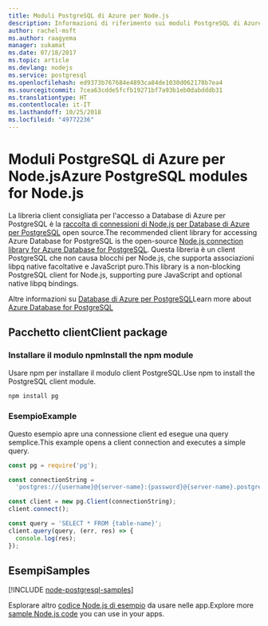 ```yaml
---
title: Moduli PostgreSQL di Azure per Node.js
description: Informazioni di riferimento sui moduli PostgreSQL di Azure per Node.js
author: rachel-msft
ms.author: raagyema
manager: sukamat
ms.date: 07/18/2017
ms.topic: article
ms.devlang: nodejs
ms.service: postgresql
ms.openlocfilehash: ed9373b767684e4893ca84de1030d062178b7ea4
ms.sourcegitcommit: 7cea63cdde5fcfb19271bf7a93b1eb0dabdddb31
ms.translationtype: HT
ms.contentlocale: it-IT
ms.lasthandoff: 10/25/2018
ms.locfileid: "49772236"
---
```

# <a name="azure-postgresql-modules-for-nodejs"></a><span data-ttu-id="6c176-103">Moduli PostgreSQL di Azure per Node.js</span><span class="sxs-lookup"><span data-stu-id="6c176-103">Azure PostgreSQL modules for Node.js</span></span>

<span data-ttu-id="6c176-104">La libreria client consigliata per l'accesso a Database di Azure per PostgreSQL è la [raccolta di connessioni di Node.js per Database di Azure per PostgreSQL](https://www.npmjs.com/package/pg) open source.</span><span class="sxs-lookup"><span data-stu-id="6c176-104">The recommended client library for accessing Azure Database for PostgreSQL is the open-source [Node.js connection library for Azure Database for PostgreSQL](https://www.npmjs.com/package/pg).</span></span> <span data-ttu-id="6c176-105">Questa libreria è un client PostgreSQL che non causa blocchi per Node.js, che supporta associazioni libpq native facoltative e JavaScript puro.</span><span class="sxs-lookup"><span data-stu-id="6c176-105">This library is a non-blocking PostgreSQL client for Node.js, supporting pure JavaScript and optional native libpq bindings.</span></span>

<span data-ttu-id="6c176-106">Altre informazioni su [Database di Azure per PostgreSQL](https://docs.microsoft.com/azure/postgresql/)</span><span class="sxs-lookup"><span data-stu-id="6c176-106">Learn more about [Azure Database for PostgreSQL](https://docs.microsoft.com/azure/postgresql/)</span></span>

## <a name="client-package"></a><span data-ttu-id="6c176-107">Pacchetto client</span><span class="sxs-lookup"><span data-stu-id="6c176-107">Client package</span></span>

### <a name="install-the-npm-module"></a><span data-ttu-id="6c176-108">Installare il modulo npm</span><span class="sxs-lookup"><span data-stu-id="6c176-108">Install the npm module</span></span>

<span data-ttu-id="6c176-109">Usare npm per installare il modulo client PostgreSQL.</span><span class="sxs-lookup"><span data-stu-id="6c176-109">Use npm to install the PostgreSQL client module.</span></span>

```bash
npm install pg
```   

### <a name="example"></a><span data-ttu-id="6c176-110">Esempio</span><span class="sxs-lookup"><span data-stu-id="6c176-110">Example</span></span>

<span data-ttu-id="6c176-111">Questo esempio apre una connessione client ed esegue una query semplice.</span><span class="sxs-lookup"><span data-stu-id="6c176-111">This example opens a client connection and executes a simple query.</span></span>

```javascript
const pg = require('pg');

const connectionString =
  'postgres://{username}@{server-name}:{password}@{server-name}.postgres.database.azure.com:5432/{database-name}?ssl=true';

const client = new pg.Client(connectionString);
client.connect();

const query = 'SELECT * FROM {table-name}';
client.query(query, (err, res) => {
  console.log(res);
});
```

## <a name="samples"></a><span data-ttu-id="6c176-112">Esempi</span><span class="sxs-lookup"><span data-stu-id="6c176-112">Samples</span></span>

[!INCLUDE [node-postgresql-samples](../docs-ref-conceptual/includes/postgresql-samples.md)]

<span data-ttu-id="6c176-113">Esplorare altro [codice Node.js di esempio](https://azure.microsoft.com/resources/samples/?platform=nodejs) da usare nelle app.</span><span class="sxs-lookup"><span data-stu-id="6c176-113">Explore more [sample Node.js code](https://azure.microsoft.com/resources/samples/?platform=nodejs) you can use in your apps.</span></span>
